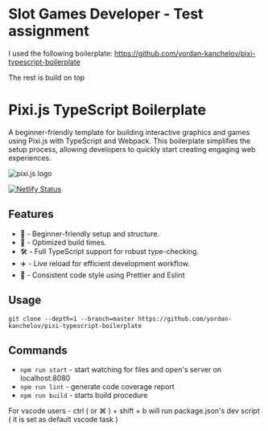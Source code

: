 # Slot Games Developer - Test assignment

I used the following boilerplate: https://github.com/yordan-kanchelov/pixi-typescript-boilerplate

The rest is build on top

# Pixi.js TypeScript Boilerplate

A beginner-friendly template for building interactive graphics and games using Pixi.js with TypeScript and Webpack. This boilerplate simplifies the setup process, allowing developers to quickly start creating engaging web experiences.

![pixi.js logo](https://pixijs.download/pixijs-banner-no-version.png?v=1)

[![Netlify Status](https://api.netlify.com/api/v1/badges/14e7ef42-5c90-44c8-a7ec-0b6e20c59735/deploy-status)](https://pixi-typescript-boilerplate.netlify.app)

## Features

- 🔰 - Beginner-friendly setup and structure.
- 🚀 - Optimized build times.
- 🛠 - Full TypeScript support for robust type-checking.
- ✈️ - Live reload for efficient development workflow.
- 📝 - Consistent code style using Prettier and Eslint

## Usage

`git clone --depth=1 --branch=master https://github.com/yordan-kanchelov/pixi-typescript-boilerplate`

## Commands


- `npm run start` - start watching for files and open's server on localhost:8080
- `npm run lint` - generate code coverage report
- `npm run build` - starts build procedure

For vscode users - ctrl ( or ⌘ ) + shift + b will run package.json's dev script ( it is set as default vscode task )
